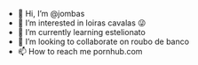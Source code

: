 - 👋 Hi, I’m @jombas
- 👀 I’m interested in loiras cavalas 😜
- 🌱 I’m currently learning estelionato
- 💞️ I’m looking to collaborate on roubo de banco
- 📫 How to reach me pornhub.com

<!---
jombas/jombas is a ✨ special ✨ repository because its `README.md` (this file) appears on your GitHub profile.
You can click the Preview link to take a look at your changes.
--->
